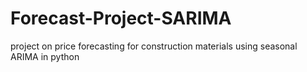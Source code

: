 # Forecast-Project-SARIMA
project on price forecasting for construction materials using seasonal ARIMA in python
